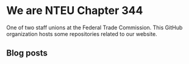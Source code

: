 # We are NTEU Chapter 344
One of two staff unions at the Federal Trade Commission. This GitHub organization hosts some repositories related to our website.

## Blog posts
<!-- BLOG-POST-LIST:START -->
<!-- BLOG-POST-LIST:END -->

